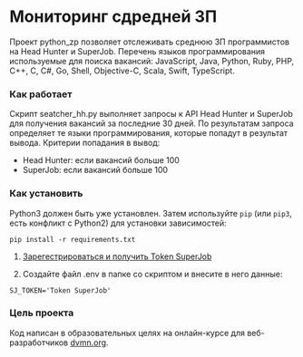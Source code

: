 # Мониторинг сдредней ЗП 

Проект python_zp позволяет отслеживать среднюю ЗП программистов на Head Hunter и 
SuperJob. Перечень языков программирования используемые для поиска вакансий:
JavaScript, Java, Python, Ruby, PHP, C++, C, C#, Go, Shell, Objective-C, Scala, 
Swift, TypeScript.

### Как работает
Скрипт seatcher_hh.py выполняет запросы к API Head Hunter и SuperJob для получения 
вакансий за последние 30 дней. 
По результатам запроса определяет те языки программирования, которые попадут в результат вывода.
Критерии попадания в вывод:
- Head Hunter: если вакансий больше 100
- SuperJob: если вакансий больше 100

### Как установить


Python3 должен быть уже установлен. 
Затем используйте `pip` (или `pip3`, есть конфликт с Python2) для установки зависимостей:
```
pip install -r requirements.txt
```

1) [Зарегестрироваться и получить Token SuperJob](https://api.superjob.ru)

2) Создайте файл .env в папке со скриптом и внесите в него данные:
```
SJ_TOKEN='Token SuperJob'
```

### Цель проекта

Код написан в образовательных целях на онлайн-курсе для веб-разработчиков [dvmn.org](https://dvmn.org/).
